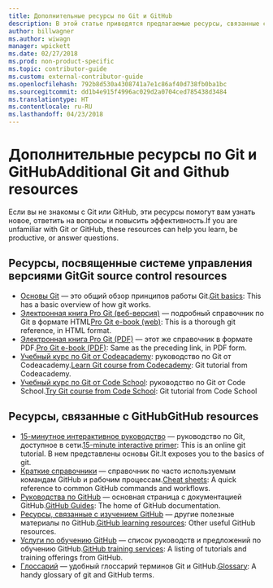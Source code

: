 ```yaml
---
title: Дополнительные ресурсы по Git и GitHub
description: В этой статье приводятся предлагаемые ресурсы, связанные с изучением Git и GitHub для участия в разработке документации на сайте docs.microsoft.com.
author: billwagner
ms.author: wiwagn
manager: wpickett
ms.date: 02/27/2018
ms.prod: non-product-specific
ms.topic: contributor-guide
ms.custom: external-contributor-guide
ms.openlocfilehash: 792b8d530a4308741a7e1c86af40d738fb0ba1bc
ms.sourcegitcommit: dd1b4e915f4996ac029d2a0704ced785438d3484
ms.translationtype: HT
ms.contentlocale: ru-RU
ms.lasthandoff: 04/23/2018
---
```

# <a name="additional-git-and-github-resources"></a><span data-ttu-id="76998-103">Дополнительные ресурсы по Git и GitHub</span><span class="sxs-lookup"><span data-stu-id="76998-103">Additional Git and Github resources</span></span>

<span data-ttu-id="76998-104">Если вы не знакомы с Git или GitHub, эти ресурсы помогут вам узнать новое, ответить на вопросы и повысить эффективность.</span><span class="sxs-lookup"><span data-stu-id="76998-104">If you are unfamiliar with Git or GitHub, these resources can help you learn, be productive, or answer questions.</span></span>

## <a name="git-source-control-resources"></a><span data-ttu-id="76998-105">Ресурсы, посвященные системе управления версиями Git</span><span class="sxs-lookup"><span data-stu-id="76998-105">Git source control resources</span></span>

- <span data-ttu-id="76998-106">[Основы Git](https://go.microsoft.com/fwlink/?linkid=853939) — это общий обзор принципов работы Git.</span><span class="sxs-lookup"><span data-stu-id="76998-106">[Git basics](https://go.microsoft.com/fwlink/?linkid=853939): This has a basic overview of how git works.</span></span>
- <span data-ttu-id="76998-107">[Электронная книга Pro Git (веб-версия)](https://go.microsoft.com/fwlink/?linkid=853940) — подробный справочник по Git в формате HTML</span><span class="sxs-lookup"><span data-stu-id="76998-107">[Pro Git e-book (web)](https://go.microsoft.com/fwlink/?linkid=853940): This is a thorough git reference, in HTML format.</span></span>
- <span data-ttu-id="76998-108">[Электронная книга Pro Git (PDF)](https://progit2.s3.amazonaws.com/en/2016-03-22-f3531/progit-en.1084.pdf) — этот же справочник в формате PDF.</span><span class="sxs-lookup"><span data-stu-id="76998-108">[Pro Git e-book (PDF)](https://progit2.s3.amazonaws.com/en/2016-03-22-f3531/progit-en.1084.pdf): Same as the preceding link, in PDF form.</span></span>
- <span data-ttu-id="76998-109">[Учебный курс по Git от Codeacademy](https://www.codecademy.com/learn/learn-git): руководство по Git от Codeacademy.</span><span class="sxs-lookup"><span data-stu-id="76998-109">[Learn Git course from Codecademy](https://www.codecademy.com/learn/learn-git): Git tutorial from Codeacademy.</span></span>
- <span data-ttu-id="76998-110">[Учебный курс по Git от Code School](https://www.codeschool.com/courses/try-git): руководство по Git от Code School.</span><span class="sxs-lookup"><span data-stu-id="76998-110">[Try Git course from Code School](https://www.codeschool.com/courses/try-git): Git tutorial from Code School</span></span>

## <a name="github-resources"></a><span data-ttu-id="76998-111">Ресурсы, связанные с GitHub</span><span class="sxs-lookup"><span data-stu-id="76998-111">GitHub resources</span></span>

- <span data-ttu-id="76998-112">[15-минутное интерактивное руководство](https://try.github.io/) — руководство по Git, доступное в сети.</span><span class="sxs-lookup"><span data-stu-id="76998-112">[15-minute interactive primer](https://try.github.io/): This is an online git tutorial.</span></span> <span data-ttu-id="76998-113">В нем представлены основы Git.</span><span class="sxs-lookup"><span data-stu-id="76998-113">It exposes you to the basics of git.</span></span>
- <span data-ttu-id="76998-114">[Краткие справочники](https://go.microsoft.com/fwlink/?linkid=853941) — справочник по часто используемым командам GitHub и рабочим процессам.</span><span class="sxs-lookup"><span data-stu-id="76998-114">[Cheat sheets](https://go.microsoft.com/fwlink/?linkid=853941): A quick reference to common GitHub commands and workflows.</span></span>
- <span data-ttu-id="76998-115">[Руководства по GitHub](https://guides.github.com/) — основная страница с документацией GitHub.</span><span class="sxs-lookup"><span data-stu-id="76998-115">[GitHub Guides](https://guides.github.com/): The home of GitHub documentation.</span></span>
- <span data-ttu-id="76998-116">[Ресурсы, связанные с изучением GitHub](https://help.github.com/articles/git-and-github-learning-resources/) — другие полезные материалы по GitHub.</span><span class="sxs-lookup"><span data-stu-id="76998-116">[GitHub learning resources](https://help.github.com/articles/git-and-github-learning-resources/): Other useful GitHub resources.</span></span>
- <span data-ttu-id="76998-117">[Услуги по обучению GitHub](https://services.github.com/training/) — список руководств и предложений по обучению GitHub.</span><span class="sxs-lookup"><span data-stu-id="76998-117">[GitHub training services](https://services.github.com/training/): A listing of tutorials and training offerings from GitHub.</span></span>
- <span data-ttu-id="76998-118">[Глоссарий](https://help.github.com/articles/github-glossary) — удобный глоссарий терминов Git и GitHub.</span><span class="sxs-lookup"><span data-stu-id="76998-118">[Glossary](https://help.github.com/articles/github-glossary): A handy glossary of git and GitHub terms.</span></span>
